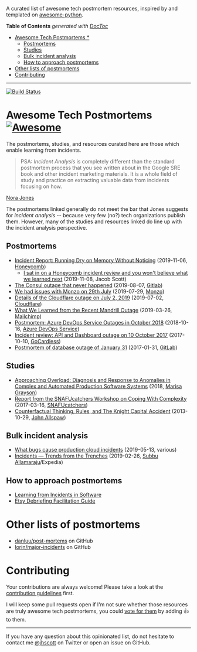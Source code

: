 A curated list of awesome tech postmortem resources, inspired by and templated on
[awesome-python](https://github.com/vinta/awesome-python).

<!-- prettier-ignore-start -->

<!-- START doctoc generated TOC please keep comment here to allow auto update -->
<!-- DON'T EDIT THIS SECTION, INSTEAD RE-RUN doctoc TO UPDATE -->
**Table of Contents**  *generated with [DocToc](https://github.com/thlorenz/doctoc)*

- [Awesome Tech Postmortems *](#awesome-tech-postmortems-)
  - [Postmortems](#postmortems)
  - [Studies](#studies)
  - [Bulk incident analysis](#bulk-incident-analysis)
  - [How to approach postmortems](#how-to-approach-postmortems)
- [Other lists of postmortems](#other-lists-of-postmortems)
- [Contributing](#contributing)

<!-- END doctoc generated TOC please keep comment here to allow auto update -->

<!-- prettier-ignore-end -->

---

[![Build Status](https://travis-ci.org/snakescott/awesome-tech-postmortems.svg?branch=master)](https://travis-ci.org/snakescott/awesome-tech-postmortems)

# Awesome Tech Postmortems [![Awesome](https://cdn.rawgit.com/sindresorhus/awesome/d7305f38d29fed78fa85652e3a63e154dd8e8829/media/badge.svg)](https://github.com/sindresorhus/awesome)

The postmortems, studies, and resources curated here are those which enable learning
from incidents.

> PSA: _Incident Analysis_ is completely different than the standard postmortem process
> that you see written about in the Google SRE book and other incident marketing
> materials. It is a whole field of study and practice on extracting valuable data from
> incidents focusing on how.

[Nora Jones](https://twitter.com/anthony_darius/status/1180136290852827136)

The postmortems linked generally do not meet the bar that Jones suggests for _incident
analysis_ -- because very few (no?) tech organizations publish them. However, many of
the studies and resources linked do line up with the incident analysis perspective.

## Postmortems

- [Incident Report: Running Dry on Memory Without Noticing](https://www.honeycomb.io/blog/incident-report-running-dry-on-memory-without-noticing/)
  (2019-11-06,
  [Honeycomb](https://www.honeycomb.io/blog/incident-report-running-dry-on-memory-without-noticing/))
  - [I sat in on a Honeycomb incident review and you won't believe what we learned next](https://reading.supply/@jhscott/i-sat-in-on-a-honeycomb-incident-review-and-you-wont-believe-what-we-learned-next-zts2NE)
    (2019-11-08, Jacob Scott)
- [The Consul outage that never happened](https://about.gitlab.com/blog/2019/11/08/the-consul-outage-that-never-happened/)
  (2019-08-07, [Gitlab](https://gitlab.com))
- [We had issues with Monzo on 29th July](https://monzo.com/blog/2019/09/08/why-monzo-wasnt-working-on-july-29th)
  (2019-07-29, [Monzo](https://monzo.com))
- [Details of the Cloudflare outage on July 2, 2019](https://blog.cloudflare.com/details-of-the-cloudflare-outage-on-july-2-2019/)
  (2019-07-02, [Cloudflare](https://www.cloudflare.com))
- [What We Learned from the Recent Mandrill Outage](https://mailchimp.com/what-we-learned-from-the-recent-mandrill-outage/)
  (2019-03-26, [Mailchimp](https://mailchimp.com/))
- [Postmortem: Azure DevOps Service Outages in October 2018](https://devblogs.microsoft.com/devopsservice/?p=17665)
  (2018-10-16, [Azure DevOps Service](https://devblogs.microsoft.com/devopsservice/))
- [Incident review: API and Dashboard outage on 10 October 2017](https://gocardless.com/blog/incident-review-api-and-dashboard-outage-on-10th-october/)
  (2017-10-10, [GoCardless](https://gocardless.com/))
- [Postmortem of database outage of January 31](https://about.gitlab.com/2017/02/10/postmortem-of-database-outage-of-january-31/)
  (2017-01-31, [GitLab](https://gitlab.com/))

## Studies

- [Approaching Overload: Diagnosis and Response to Anomalies in Complex and Automated Production Software Systems](https://etd.ohiolink.edu/!etd.send_file?accession=osu1543495231467142&disposition=attachment)
  (2018, [Marisa Grayson](https://etd.ohiolink.edu/pg_10?::NO:10:P10_ETD_SUBID:174511))
- [Report from the SNAFUcatchers Workshop on Coping With Complexity](https://snafucatchers.github.io)
  (2017-03-16, [SNAFUcatchers](https://snafucatchers.github.io))
- [Counterfactual Thinking, Rules, and The Knight Capital Accident](https://www.kitchensoap.com/2013/10/29/counterfactuals-knight-capital/)
  (2013-10-29, [John Allspaw](https://www.kitchensoap.com))

## Bulk incident analysis

- [What bugs cause production cloud incidents](https://people.cs.uchicago.edu/~shanlu/paper/hotos19_azure.pdf)
  (2019-05-13, various)
- [Incidents — Trends from the Trenches](https://m.subbu.org/incidents-trends-from-the-trenches-e2f8497d52ed)
  (2019-02-26, [Subbu Allamaraju](https://subbu.org/)/Expedia)

## How to approach postmortems

- [Learning from Incidents in Software](https://www.learningfromincidents.io/)
- [Etsy Debriefing Facilitation Guide](https://extfiles.etsy.com/DebriefingFacilitationGuide.pdf)

# Other lists of postmortems

- [danluu/post-mortems](https://github.com/danluu/post-mortems) on GitHub
- [lorin/major-incidents](https://github.com/lorin/major-incidents) on GitHub

# Contributing

Your contributions are always welcome! Please take a look at the
[contribution guidelines](https://github.com/snakescott/awesome-tech-postmortems/blob/master/CONTRIBUTING.md)
first.

I will keep some pull requests open if I'm not sure whether those resources are truly
awesome tech postmortems, you could
[vote for them](https://github.com/snakescott/awesome-tech-postmortems/pulls) by adding
:+1: to them.

---

If you have any question about this opinionated list, do not hesitate to contact me
[@jhscott](https://twitter.com/jhscott) on Twitter or open an issue on GitHub.
